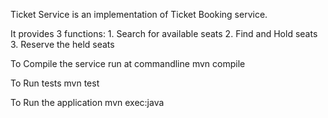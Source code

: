 Ticket Service is an implementation of Ticket Booking service.

It provides 3 functions:
	1. Search for available seats
	2. Find and Hold seats
	3. Reserve the held seats

To Compile the service run at commandline
mvn compile

To Run tests
mvn test

To Run the application
mvn exec:java